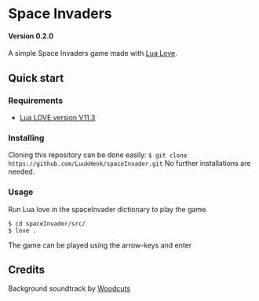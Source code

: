 # Space Invaders
#### Version 0.2.0
A simple Space Invaders game made with [Lua Love](https://love2d.org/).

## Quick start
### Requirements
* [Lua LOVE version V11.3](https://love2d.org/)

### Installing

Cloning this repository can be done easily:
`$ git clone https://github.com/LuukHenk/spaceInvader.git`
No further installations are needed.

### Usage
Run Lua love in the spaceInvader dictionary to play the game.
```
$ cd spaceInvader/src/
$ love .
```
The game can be played using the arrow-keys and enter

## Credits
Background soundtrack by [Woodcuts](https://open.spotify.com/artist/7JZJe7QZ4vibeE55Xrm8X3?si=EvEK2wVYQOC-0AgSXWZ-rw)
